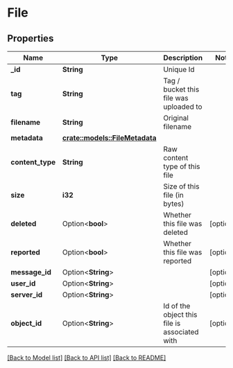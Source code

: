 # File

## Properties

Name | Type | Description | Notes
------------ | ------------- | ------------- | -------------
**_id** | **String** | Unique Id | 
**tag** | **String** | Tag / bucket this file was uploaded to | 
**filename** | **String** | Original filename | 
**metadata** | [**crate::models::FileMetadata**](File_metadata.md) |  | 
**content_type** | **String** | Raw content type of this file | 
**size** | **i32** | Size of this file (in bytes) | 
**deleted** | Option<**bool**> | Whether this file was deleted | [optional]
**reported** | Option<**bool**> | Whether this file was reported | [optional]
**message_id** | Option<**String**> |  | [optional]
**user_id** | Option<**String**> |  | [optional]
**server_id** | Option<**String**> |  | [optional]
**object_id** | Option<**String**> | Id of the object this file is associated with | [optional]

[[Back to Model list]](../README.md#documentation-for-models) [[Back to API list]](../README.md#documentation-for-api-endpoints) [[Back to README]](../README.md)


